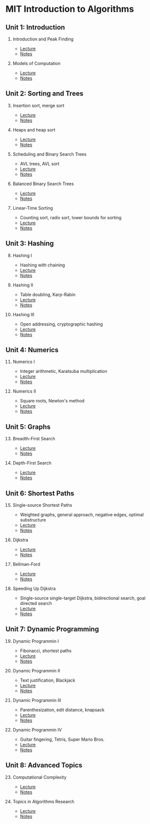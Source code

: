 # MIT Introduction to Algorithms

## Unit 1: Introduction

1. Introduction and Peak Finding
    - [Lecture](https://ocw.mit.edu/courses/electrical-engineering-and-computer-science/6-006-introduction-to-algorithms-fall-2011/lecture-videos/lecture-1-algorithmic-thinking-peak-finding/)
    - [Notes](https://ocw.mit.edu/courses/electrical-engineering-and-computer-science/6-006-introduction-to-algorithms-fall-2011/lecture-videos/MIT6_006F11_lec01.pdf)
  
2. Models of Computation
    - [Lecture](https://ocw.mit.edu/courses/electrical-engineering-and-computer-science/6-006-introduction-to-algorithms-fall-2011/lecture-videos/lecture-2-models-of-computation-document-distance/)
    - [Notes](https://ocw.mit.edu/courses/electrical-engineering-and-computer-science/6-006-introduction-to-algorithms-fall-2011/lecture-videos/MIT6_006F11_lec02.pdf)

## Unit 2: Sorting and Trees

3. Insertion sort, merge sort
    - [Lecture](https://ocw.mit.edu/courses/electrical-engineering-and-computer-science/6-006-introduction-to-algorithms-fall-2011/lecture-videos/lecture-3-insertion-sort-merge-sort/)
    - [Notes](https://ocw.mit.edu/courses/electrical-engineering-and-computer-science/6-006-introduction-to-algorithms-fall-2011/lecture-videos/MIT6_006F11_lec03.pdf)
  
4. Heaps and heap sort
    - [Lecture](https://ocw.mit.edu/courses/electrical-engineering-and-computer-science/6-006-introduction-to-algorithms-fall-2011/lecture-videos/lecture-4-heaps-and-heap-sort/)
    - [Notes](https://ocw.mit.edu/courses/electrical-engineering-and-computer-science/6-006-introduction-to-algorithms-fall-2011/lecture-videos/MIT6_006F11_lec04.pdf)
  
5. Scheduling and Binary Search Trees
    - AVL trees, AVL sort
    - [Lecture](https://ocw.mit.edu/courses/electrical-engineering-and-computer-science/6-006-introduction-to-algorithms-fall-2011/lecture-videos/lecture-5-binary-search-trees-bst-sort/)
    - [Notes](https://ocw.mit.edu/courses/electrical-engineering-and-computer-science/6-006-introduction-to-algorithms-fall-2011/lecture-videos/MIT6_006F11_lec05.pdf)
  
6. Balanced Binary Search Trees
    - [Lecture](https://ocw.mit.edu/courses/electrical-engineering-and-computer-science/6-006-introduction-to-algorithms-fall-2011/lecture-videos/lecture-6-avl-trees-avl-sort/)
    - [Notes](https://ocw.mit.edu/courses/electrical-engineering-and-computer-science/6-006-introduction-to-algorithms-fall-2011/lecture-videos/MIT6_006F11_lec06.pdf)
  
7. Linear-Time Sorting
    - Counting sort, radix sort, lower bounds for sorting
    - [Lecture](https://ocw.mit.edu/courses/electrical-engineering-and-computer-science/6-006-introduction-to-algorithms-fall-2011/lecture-videos/lecture-7-counting-sort-radix-sort-lower-bounds-for-sorting/)
    - [Notes](https://ocw.mit.edu/courses/electrical-engineering-and-computer-science/6-006-introduction-to-algorithms-fall-2011/lecture-videos/MIT6_006F11_lec07.pdf)

## Unit 3: Hashing

8. Hashing I
    - Hashing with chaining
    - [Lecture](https://ocw.mit.edu/courses/electrical-engineering-and-computer-science/6-006-introduction-to-algorithms-fall-2011/lecture-videos/lecture-8-hashing-with-chaining/)
    - [Notes](https://ocw.mit.edu/courses/electrical-engineering-and-computer-science/6-006-introduction-to-algorithms-fall-2011/lecture-videos/MIT6_006F11_lec08.pdf)
  
9. Hashing II
    - Table doubling, Karp-Rabin
    - [Lecture](https://ocw.mit.edu/courses/electrical-engineering-and-computer-science/6-006-introduction-to-algorithms-fall-2011/lecture-videos/lecture-9-table-doubling-karp-rabin/)
    - [Notes](https://ocw.mit.edu/courses/electrical-engineering-and-computer-science/6-006-introduction-to-algorithms-fall-2011/lecture-videos/MIT6_006F11_lec09.pdf)
  
10. Hashing III
    - Open addressing, cryptographic hashing
    - [Lecture](https://ocw.mit.edu/courses/electrical-engineering-and-computer-science/6-006-introduction-to-algorithms-fall-2011/lecture-videos/lecture-10-open-addressing-cryptographic-hashing/)
    - [Notes](https://ocw.mit.edu/courses/electrical-engineering-and-computer-science/6-006-introduction-to-algorithms-fall-2011/lecture-videos/MIT6_006F11_lec10.pdf)

## Unit 4: Numerics

11. Numerics I
    - Integer arithmetic, Karatsuba multiplication
    - [Lecture](https://ocw.mit.edu/courses/electrical-engineering-and-computer-science/6-006-introduction-to-algorithms-fall-2011/lecture-videos/lecture-11-integer-arithmetic-karatsuba-multiplication/)
    - [Notes](https://ocw.mit.edu/courses/electrical-engineering-and-computer-science/6-006-introduction-to-algorithms-fall-2011/lecture-videos/MIT6_006F11_lec11.pdf)
  
12. Numerics II
    - Square roots, Newton's method
    - [Lecture](https://ocw.mit.edu/courses/electrical-engineering-and-computer-science/6-006-introduction-to-algorithms-fall-2011/lecture-videos/lecture-12-square-roots-newtons-method/)
    - [Notes](https://ocw.mit.edu/courses/electrical-engineering-and-computer-science/6-006-introduction-to-algorithms-fall-2011/lecture-videos/MIT6_006F11_lec12.pdf)

## Unit 5: Graphs

13. Breadth-First Search
    - [Lecture](https://ocw.mit.edu/courses/electrical-engineering-and-computer-science/6-006-introduction-to-algorithms-fall-2011/lecture-videos/lecture-13-breadth-first-search-bfs/)
    - [Notes](https://ocw.mit.edu/courses/electrical-engineering-and-computer-science/6-006-introduction-to-algorithms-fall-2011/lecture-videos/MIT6_006F11_lec13.pdf)
  
14. Depth-First Search
    - [Lecture](https://ocw.mit.edu/courses/electrical-engineering-and-computer-science/6-006-introduction-to-algorithms-fall-2011/lecture-videos/lecture-14-depth-first-search-dfs-topological-sort/)
    - [Notes](https://ocw.mit.edu/courses/electrical-engineering-and-computer-science/6-006-introduction-to-algorithms-fall-2011/lecture-videos/MIT6_006F11_lec14.pdf)

## Unit 6: Shortest Paths

15. Single-source Shortest Paths
    - Weighted graphs, general approach, negative edges, optimal substructure
    - [Lecture](https://ocw.mit.edu/courses/electrical-engineering-and-computer-science/6-006-introduction-to-algorithms-fall-2011/lecture-videos/lecture-15-single-source-shortest-paths-problem/)
    - [Notes](https://ocw.mit.edu/courses/electrical-engineering-and-computer-science/6-006-introduction-to-algorithms-fall-2011/lecture-videos/MIT6_006F11_lec15.pdf)
  
16. Dijkstra
    - [Lecture](https://ocw.mit.edu/courses/electrical-engineering-and-computer-science/6-006-introduction-to-algorithms-fall-2011/lecture-videos/lecture-16-dijkstra/)
    - [Notes](https://ocw.mit.edu/courses/electrical-engineering-and-computer-science/6-006-introduction-to-algorithms-fall-2011/lecture-videos/MIT6_006F11_lec16.pdf)
  
17. Bellman-Ford
    - [Lecture](https://ocw.mit.edu/courses/electrical-engineering-and-computer-science/6-006-introduction-to-algorithms-fall-2011/lecture-videos/lecture-17-bellman-ford/)
    - [Notes](https://ocw.mit.edu/courses/electrical-engineering-and-computer-science/6-006-introduction-to-algorithms-fall-2011/lecture-videos/MIT6_006F11_lec17.pdf)
  
18. Speeding Up Dijkstra
    - Single-source single-target Dijkstra, bidirectional search, goal directed search
    - [Lecture](https://ocw.mit.edu/courses/electrical-engineering-and-computer-science/6-006-introduction-to-algorithms-fall-2011/lecture-videos/lecture-18-speeding-up-dijkstra/)
    - [Notes](https://ocw.mit.edu/courses/electrical-engineering-and-computer-science/6-006-introduction-to-algorithms-fall-2011/lecture-videos/MIT6_006F11_lec18.pdf)

## Unit 7: Dynamic Programming

19. Dynamic Programmin I
    - Fibonacci, shortest paths
    - [Lecture](https://ocw.mit.edu/courses/electrical-engineering-and-computer-science/6-006-introduction-to-algorithms-fall-2011/lecture-videos/lecture-19-dynamic-programming-i-fibonacci-shortest-paths/)
    - [Notes](https://ocw.mit.edu/courses/electrical-engineering-and-computer-science/6-006-introduction-to-algorithms-fall-2011/lecture-videos/MIT6_006F11_lec19.pdf)
  
20. Dynamic Programmin II
    - Text justification, Blackjack
    - [Lecture](https://ocw.mit.edu/courses/electrical-engineering-and-computer-science/6-006-introduction-to-algorithms-fall-2011/lecture-videos/lecture-20-dynamic-programming-ii-text-justification-blackjack/)
    - [Notes](https://ocw.mit.edu/courses/electrical-engineering-and-computer-science/6-006-introduction-to-algorithms-fall-2011/lecture-videos/MIT6_006F11_lec20.pdf)
  
21. Dynamic Programmin III
    - Parenthesization, edit distance, knapsack
    - [Lecture](https://ocw.mit.edu/courses/electrical-engineering-and-computer-science/6-006-introduction-to-algorithms-fall-2011/lecture-videos/lecture-21-dp-iii-parenthesization-edit-distance-knapsack/)
    - [Notes](https://ocw.mit.edu/courses/electrical-engineering-and-computer-science/6-006-introduction-to-algorithms-fall-2011/lecture-videos/MIT6_006F11_lec21.pdf)
  
22. Dynamic Programmin IV
    - Guitar fingering, Tetris, Super Mario Bros.
    - [Lecture](https://ocw.mit.edu/courses/electrical-engineering-and-computer-science/6-006-introduction-to-algorithms-fall-2011/lecture-videos/lecture-22-dp-iv-guitar-fingering-tetris-super-mario-bros/)
    - [Notes](https://ocw.mit.edu/courses/electrical-engineering-and-computer-science/6-006-introduction-to-algorithms-fall-2011/lecture-videos/MIT6_006F11_lec22.pdf)

## Unit 8: Advanced Topics

23. Computational Complexity
    - [Lecture](https://ocw.mit.edu/courses/electrical-engineering-and-computer-science/6-006-introduction-to-algorithms-fall-2011/lecture-videos/lecture-23-computational-complexity/)
    - [Notes](https://ocw.mit.edu/courses/electrical-engineering-and-computer-science/6-006-introduction-to-algorithms-fall-2011/lecture-videos/MIT6_006F11_lec23.pdf)
  
24. Topics in Algorithms Research
    - [Lecture](https://ocw.mit.edu/courses/electrical-engineering-and-computer-science/6-006-introduction-to-algorithms-fall-2011/lecture-videos/lecture-24-topics-in-algorithms-research/)
    - [Notes](https://ocw.mit.edu/courses/electrical-engineering-and-computer-science/6-006-introduction-to-algorithms-fall-2011/lecture-videos/MIT6_006F11_lec24.pdf)
